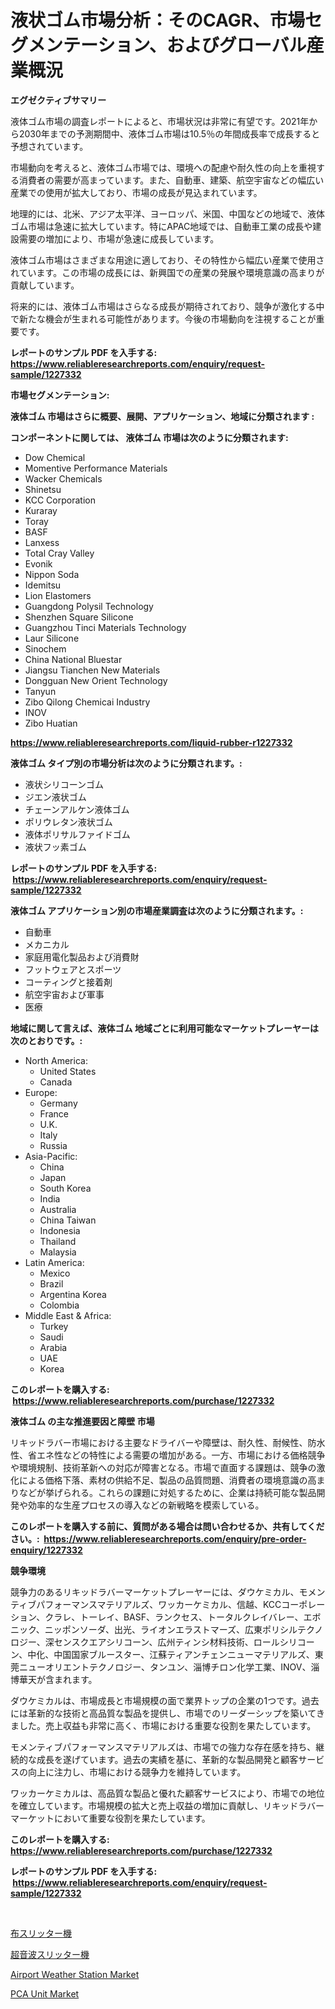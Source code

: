<p><h1>液状ゴム市場分析：そのCAGR、市場セグメンテーション、およびグローバル産業概況</h1></p><p><strong>エグゼクティブサマリー</strong></p>
<p><p>液体ゴム市場の調査レポートによると、市場状況は非常に有望です。2021年から2030年までの予測期間中、液体ゴム市場は10.5％の年間成長率で成長すると予想されています。</p><p>市場動向を考えると、液体ゴム市場では、環境への配慮や耐久性の向上を重視する消費者の需要が高まっています。また、自動車、建築、航空宇宙などの幅広い産業での使用が拡大しており、市場の成長が見込まれています。</p><p>地理的には、北米、アジア太平洋、ヨーロッパ、米国、中国などの地域で、液体ゴム市場は急速に拡大しています。特にAPAC地域では、自動車工業の成長や建設需要の増加により、市場が急速に成長しています。</p><p>液体ゴム市場はさまざまな用途に適しており、その特性から幅広い産業で使用されています。この市場の成長には、新興国での産業の発展や環境意識の高まりが貢献しています。</p><p>将来的には、液体ゴム市場はさらなる成長が期待されており、競争が激化する中で新たな機会が生まれる可能性があります。今後の市場動向を注視することが重要です。</p></p>
<p><strong>レポートのサンプル PDF を入手する: <a href="https://www.reliableresearchreports.com/enquiry/request-sample/1227332">https://www.reliableresearchreports.com/enquiry/request-sample/1227332</a></strong></p>
<p><strong>市場セグメンテーション:</strong></p>
<p><strong> 液体ゴム 市場はさらに概要、展開、アプリケーション、地域に分類されます :</strong></p>
<p><strong>コンポーネントに関しては、 液体ゴム 市場は次のように分類されます: &nbsp;</strong></p>
<p><ul><li>Dow Chemical</li><li>Momentive Performance Materials</li><li>Wacker Chemicals</li><li>Shinetsu</li><li>KCC Corporation</li><li>Kuraray</li><li>Toray</li><li>BASF</li><li>Lanxess</li><li>Total Cray Valley</li><li>Evonik</li><li>Nippon Soda</li><li>Idemitsu</li><li>Lion Elastomers</li><li>Guangdong Polysil Technology</li><li>Shenzhen Square Silicone</li><li>Guangzhou Tinci Materials Technology</li><li>Laur Silicone</li><li>Sinochem</li><li>China National Bluestar</li><li>Jiangsu Tianchen New Materials</li><li>Dongguan New Orient Technology</li><li>Tanyun</li><li>Zibo Qilong Chemicai Industry</li><li>INOV</li><li>Zibo Huatian</li></ul></p>
<p><strong><a href="https://www.reliableresearchreports.com/liquid-rubber-r1227332">https://www.reliableresearchreports.com/liquid-rubber-r1227332</a></strong></p>
<p><strong> 液体ゴム タイプ別の市場分析は次のように分類されます。:</strong></p>
<p><ul><li>液状シリコーンゴム</li><li>ジエン液状ゴム</li><li>チェーンアルケン液体ゴム</li><li>ポリウレタン液状ゴム</li><li>液体ポリサルファイドゴム</li><li>液状フッ素ゴム</li></ul></p>
<p><strong>レポートのサンプル PDF を入手する: &nbsp;<a href="https://www.reliableresearchreports.com/enquiry/request-sample/1227332">https://www.reliableresearchreports.com/enquiry/request-sample/1227332</a></strong></p>
<p><strong> 液体ゴム アプリケーション別の市場産業調査は次のように分類されます。:</strong></p>
<p><ul><li>自動車</li><li>メカニカル</li><li>家庭用電化製品および消費財</li><li>フットウェアとスポーツ</li><li>コーティングと接着剤</li><li>航空宇宙および軍事</li><li>医療</li></ul></p>
<p><strong>地域に関して言えば、液体ゴム 地域ごとに利用可能なマーケットプレーヤーは次のとおりです。:</strong></p>
<p><ul>
    <li>
        North America:
        <ul>
            <li>United States</li>
            <li>Canada</li>
        </ul>
    </li>
    <li>
        Europe:
        <ul>
            <li>Germany</li>
            <li>France</li>
            <li>U.K.</li>
            <li>Italy</li>
            <li>Russia</li>
        </ul>
    </li>
    <li>
        Asia-Pacific:
        <ul>
            <li>China</li>
            <li>Japan</li>
            <li>South Korea</li>
            <li>India</li>
            <li>Australia</li>
            <li>China Taiwan</li>
            <li>Indonesia</li>
            <li>Thailand</li>
            <li>Malaysia</li>
        </ul>
    </li>
    <li>
        Latin America:
        <ul>
            <li>Mexico</li>
            <li>Brazil</li>
            <li>Argentina Korea</li>
            <li>Colombia</li>
        </ul>
    </li>
    <li>
        Middle East & Africa:
        <ul>
            <li>Turkey</li>
            <li>Saudi</li>
            <li>Arabia</li>
            <li>UAE</li>
            <li>Korea</li>
        </ul>
    </li>
    </ul></p>
<p><strong>このレポートを購入する: &nbsp;<a href="https://www.reliableresearchreports.com/purchase/1227332">https://www.reliableresearchreports.com/purchase/1227332</a></strong></p>
<p><strong>液体ゴム の主な推進要因と障壁 市場</strong></p>
<p><p>リキッドラバー市場における主要なドライバーや障壁は、耐久性、耐候性、防水性、省エネ性などの特性による需要の増加がある。一方、市場における価格競争や環境規制、技術革新への対応が障害となる。市場で直面する課題は、競争の激化による価格下落、素材の供給不足、製品の品質問題、消費者の環境意識の高まりなどが挙げられる。これらの課題に対処するために、企業は持続可能な製品開発や効率的な生産プロセスの導入などの新戦略を模索している。</p></p>
<p><strong>このレポートを購入する前に、質問がある場合は問い合わせるか、共有してください。:&nbsp; <a href="https://www.reliableresearchreports.com/enquiry/pre-order-enquiry/1227332">https://www.reliableresearchreports.com/enquiry/pre-order-enquiry/1227332</a></strong></p>
<p><strong>競争環境</strong></p>
<p><p>競争力のあるリキッドラバーマーケットプレーヤーには、ダウケミカル、モメンティブパフォーマンスマテリアルズ、ワッカーケミカル、信越、KCCコーポレーション、クラレ、トーレイ、BASF、ランクセス、トータルクレイバレー、エボニック、ニッポンソーダ、出光、ライオンエラストマーズ、広東ポリシルテクノロジー、深センスクエアシリコーン、広州ティンシ材料技術、ロールシリコーン、中化、中国国家ブルースター、江蘇ティアンチェンニューマテリアルズ、東莞ニューオリエントテクノロジー、タンユン、淄博チロン化学工業、INOV、淄博華天が含まれます。</p><p>ダウケミカルは、市場成長と市場規模の面で業界トップの企業の1つです。過去には革新的な技術と高品質な製品を提供し、市場でのリーダーシップを築いてきました。売上収益も非常に高く、市場における重要な役割を果たしています。</p><p>モメンティブパフォーマンスマテリアルズは、市場での強力な存在感を持ち、継続的な成長を遂げています。過去の実績を基に、革新的な製品開発と顧客サービスの向上に注力し、市場における競争力を維持しています。</p><p>ワッカーケミカルは、高品質な製品と優れた顧客サービスにより、市場での地位を確立しています。市場規模の拡大と売上収益の増加に貢献し、リキッドラバーマーケットにおいて重要な役割を果たしています。</p></p>
<p><strong>このレポートを購入する: &nbsp; <a href="https://www.reliableresearchreports.com/purchase/1227332">https://www.reliableresearchreports.com/purchase/1227332</a></strong></p>
<p><strong>レポートのサンプル PDF を入手する: &nbsp;<a href="https://www.reliableresearchreports.com/enquiry/request-sample/1227332">https://www.reliableresearchreports.com/enquiry/request-sample/1227332</a></strong><strong></strong></p>
<p>&nbsp;</p>
<p><p><a href="https://github.com/KaydenJohns1964/Market-Research-Report-List-1/blob/main/665163229647.md">布スリッター機</a></p><p><a href="https://github.com/marbadji/Market-Research-Report-List-1/blob/main/800723429646.md">超音波スリッター機</a></p><p><a href="https://github.com/mancsybtousav/Market-Research-Report-List-2/blob/main/airport-weather-station-market.md">Airport Weather Station Market</a></p><p><a href="https://github.com/josesg55/Market-Research-Report-List-2/blob/main/pca-unit-market.md">PCA Unit Market</a></p></p>
